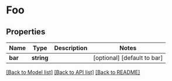 # Foo

## Properties
Name | Type | Description | Notes
------------ | ------------- | ------------- | -------------
**bar** | **string** |  | [optional] [default to bar]

[[Back to Model list]](../README.md#documentation-for-models) [[Back to API list]](../README.md#documentation-for-api-endpoints) [[Back to README]](../README.md)


